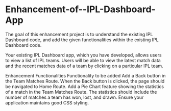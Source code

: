 # Enhancement-of--IPL-Dashboard-App

The goal of this enhancement project is to understand the existing IPL Dashboard code, and add the given functionalities within the existing IPL Dashboard code.

Your existing IPL Dashboard app, which you have developed, allows users to view a list of IPL teams. Users will be able to view the latest match data and the recent matches data of a team by clicking on a particular IPL team.

Enhancement Functionalities
Functionality to be added
Add a Back button in the Team Matches Route. When the Back button is clicked, the page should be navigated to Home Route.
Add a Pie Chart feature showing the statistics of a match in the Team Matches Route. The statistics should include the number of matches a team has won, lost, and drawn.
Ensure your application maintains good CSS styling.
